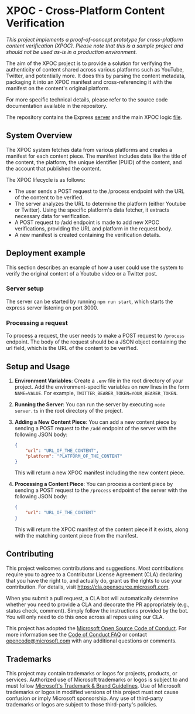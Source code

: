 # XPOC - Cross-Platform Content Verification

*This project implements a proof-of-concept prototype for cross-platform content verification (XPOC). Please note that this is a sample project and should not be used as-is in a production environment.*

The aim of the XPOC project is to provide a solution for verifying the authenticity of content shared across various platforms such as YouTube, Twitter, and potentially more. It does this by parsing the content metadata, packaging it into an XPOC manifest and cross-referencing it with the manifest on the content's original platform.

For more specific technical details, please refer to the source code documentation available in the repository.

The repository contains the Express [server](./server.ts) and the main XPOC logic [file](./xpoc.ts).

## System Overview

The XPOC system fetches data from various platforms and creates a manifest for each content piece. The manifest includes data like the title of the content, the platform, the unique identifier (PUID) of the content, and the account that published the content. 

The XPOC lifecycle is as follows:

- The user sends a POST request to the /process endpoint with the URL of the content to be verified.
- The server analyzes the URL to determine the platform (either Youtube or Twitter). Using the specific platform's data fetcher, it extracts necessary data for verification.
- A POST request to /add endpoint is made to add new XPOC verifications, providing the URL and platform in the request body.
- A new manifest is created containing the verification details.

## Deployment example

This section describes an example of how a user could use the system to verify the original content of a Youtube video or a Twitter post.

### Server setup
The server can be started by running `npm run start`, which starts the express server listening on port 3000.

### Processing a request

To process a request, the user needs to make a POST request to `/process` endpoint. The body of the request should be a JSON object containing the url field, which is the URL of the content to be verified.

## Setup and Usage

1. **Environment Variables**: Create a `.env` file in the root directory of your project. Add the environment-specific variables on new lines in the form `NAME=VALUE`. For example, `TWITTER_BEARER_TOKEN=YOUR_BEARER_TOKEN`. 

2. **Running the Server**: You can run the server by executing `node server.ts` in the root directory of the project.

3. **Adding a New Content Piece**: You can add a new content piece by sending a POST request to the `/add` endpoint of the server with the following JSON body:
    ```json
    {
        "url": "URL_OF_THE_CONTENT",
        "platform": "PLATFORM_OF_THE_CONTENT"
    }
    ```
    This will return a new XPOC manifest including the new content piece.

4. **Processing a Content Piece**: You can process a content piece by sending a POST request to the `/process` endpoint of the server with the following JSON body:
    ```json
    {
        "url": "URL_OF_THE_CONTENT"
    }
    ```
    This will return the XPOC manifest of the content piece if it exists, along with the matching content piece from the manifest.


## Contributing

This project welcomes contributions and suggestions.  Most contributions require you to agree to a
Contributor License Agreement (CLA) declaring that you have the right to, and actually do, grant us
the rights to use your contribution. For details, visit https://cla.opensource.microsoft.com.

When you submit a pull request, a CLA bot will automatically determine whether you need to provide
a CLA and decorate the PR appropriately (e.g., status check, comment). Simply follow the instructions
provided by the bot. You will only need to do this once across all repos using our CLA.

This project has adopted the [Microsoft Open Source Code of Conduct](https://opensource.microsoft.com/codeofconduct/).
For more information see the [Code of Conduct FAQ](https://opensource.microsoft.com/codeofconduct/faq/) or
contact [opencode@microsoft.com](mailto:opencode@microsoft.com) with any additional questions or comments.

## Trademarks

This project may contain trademarks or logos for projects, products, or services. Authorized use of Microsoft 
trademarks or logos is subject to and must follow 
[Microsoft's Trademark & Brand Guidelines](https://www.microsoft.com/en-us/legal/intellectualproperty/trademarks/usage/general).
Use of Microsoft trademarks or logos in modified versions of this project must not cause confusion or imply Microsoft sponsorship.
Any use of third-party trademarks or logos are subject to those third-party's policies.

